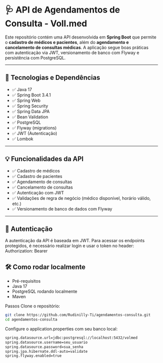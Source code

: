 # 🩺 API de Agendamentos de Consulta - Voll.med

Este repositório contém uma API desenvolvida em **Spring Boot** que permite o **cadastro de médicos e pacientes**, além do **agendamento e cancelamento de consultas médicas**. A aplicação segue boas práticas com autenticação via JWT, versionamento de banco com Flyway e persistência com PostgreSQL.

---

## 🔧 Tecnologias e Dependências

- ✅ Java 17
- ✅ Spring Boot 3.4.1
- ✅ Spring Web
- ✅ Spring Security
- ✅ Spring Data JPA
- ✅ Bean Validation
- ✅ PostgreSQL
- ✅ Flyway (migrations)
- ✅ JWT (Autenticação)
- ✅ Lombok

---

## 💡 Funcionalidades da API

- ✅ Cadastro de médicos
- ✅ Cadastro de pacientes
- ✅ Agendamento de consultas
- ✅ Cancelamento de consultas
- ✅ Autenticação com JWT
- ✅ Validações de regra de negócio (médico disponível, horário válido, etc.)
- ✅ Versionamento de banco de dados com Flyway

---
## 🔐 Autenticação
A autenticação da API é baseada em JWT. Para acessar os endpoints protegidos, é necessário realizar login e usar o token no header:
Authorization: Bearer <seu-token>

## 🛠️ Como rodar localmente
- Pré-requisitos
- Java 17
- PostgreSQL rodando localmente
- Maven

Passos
Clone o repositório:
```bash
git clone https://github.com/Rudinilly-Ti/agendamentos-consulta.git
cd agendamentos-consulta
```

Configure o application.properties com seu banco local:
```bash
spring.datasource.url=jdbc:postgresql://localhost:5432/volmed
spring.datasource.username=seu_usuario
spring.datasource.password=sua_senha
spring.jpa.hibernate.ddl-auto=validate
spring.flyway.enabled=true
```
